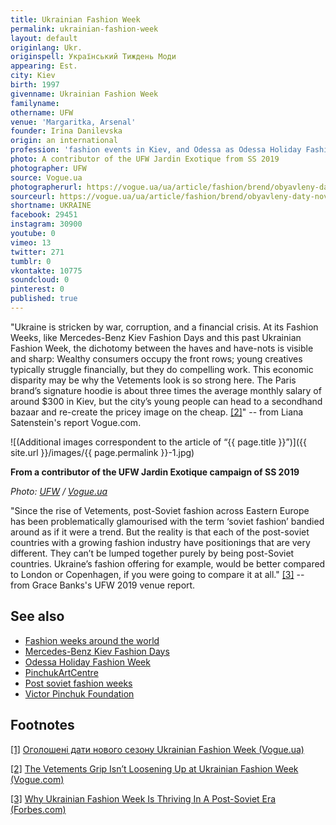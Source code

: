 ```yaml
---
title: Ukrainian Fashion Week
permalink: ukrainian-fashion-week
layout: default
originlang: Ukr.
originspell: Український Тиждень Моди
appearing: Est.
city: Kiev
birth: 1997
givenname: Ukrainian Fashion Week
familyname:
othername: UFW
venue: 'Margaritka, Arsenal'
founder: Irina Danilevska
origin: an international
profession: 'fashion events in Kiev, and Odessa as Odessa Holiday Fashion Week'
photo: A contributor of the UFW Jardin Exotique from SS 2019
photographer: UFW
source: Vogue.ua
photographerurl: https://vogue.ua/ua/article/fashion/brend/obyavleny-daty-novogo-sezona-ukrainian-fashion-week.html
sourceurl: https://vogue.ua/ua/article/fashion/brend/obyavleny-daty-novogo-sezona-ukrainian-fashion-week.html
shortname: UKRAINE
facebook: 29451
instagram: 30900
youtube: 0
vimeo: 13
twitter: 271
tumblr: 0
vkontakte: 10775
soundcloud: 0
pinterest: 0
published: true
---
```


"Ukraine is stricken by war, corruption, and a financial crisis. At its Fashion Weeks, like Mercedes-Benz Kiev Fashion Days and this past Ukrainian Fashion Week, the dichotomy between the haves and have-nots is visible and sharp: Wealthy consumers occupy the front rows; young creatives typically struggle financially, but they do compelling work. This economic disparity may be why the Vetements look is so strong here. The Paris brand’s signature hoodie is about three times the average monthly salary of around $300 in Kiev, but the city’s young people can head to a secondhand bazaar and re-create the pricey image on the cheap. <span id="a2">[\[2\]](#f2)</span>" -- from Liana Satenstein's report Vogue.com.

![(Additional images correspondent to the article of “{{ page.title }}”)]({{ site.url }}/images/{{ page.permalink }}-1.jpg)

**From a contributor of the UFW Jardin Exotique campaign of SS 2019**

*Photo: [UFW](https://vogue.ua/ua/article/fashion/brend/obyavleny-daty-novogo-sezona-ukrainian-fashion-week.html) / [Vogue.ua](https://vogue.ua/ua/article/fashion/brend/obyavleny-daty-novogo-sezona-ukrainian-fashion-week.html)*

"Since the rise of Vetements, post-Soviet fashion across Eastern Europe has been problematically glamourised with the term ‘soviet fashion’ bandied around as if it were a trend. But the reality is that each of the post-soviet countries with a growing fashion industry have positionings that are very different. They can’t be lumped together purely by being post-Soviet countries. Ukraine’s fashion offering for example, would be better compared to London or Copenhagen, if you were going to compare it at all." <span id="a3">[\[3\]](#f3)</span> -- from Grace Banks's UFW 2019 venue report.

## See also

+ [Fashion weeks around the world](fashion-weeks-around-the-world)
+ [Mercedes-Benz Kiev Fashion Days](mercedes-benz-kiev-fashion-days)
+ [Odessa Holiday Fashion Week](odessa-holiday-fashion-week)
+ [PinchukArtCentre](pinchukartcentre)
+ [Post soviet fashion weeks](post-soviet-fashion-weeks)
+ [Victor Pinchuk Foundation](victor-pinchuk-foundation)

## Footnotes

[[1]](#a1) <span id="f1"></span> [Оголошені дати нового сезону Ukrainian Fashion Week (Vogue.ua)](https://vogue.ua/ua/article/fashion/brend/obyavleny-daty-novogo-sezona-ukrainian-fashion-week.html)

[[2]](#a2) <span id="f2"></span> [The Vetements Grip Isn’t Loosening Up at Ukrainian Fashion Week (Vogue.com)](https://www.vogue.com/article/vetements-ukraine-fashion-week-spring-2017?fbclid=IwAR03C7VVZUjy__90ap_Dk2Ji8l0MuggCPUxV27nn3mLDJ2gSPqJFDNkpRUQ)

[[3]](#a3) <span id="f3"></span> [Why Ukrainian Fashion Week Is Thriving In A Post-Soviet Era (Forbes.com)](https://www.forbes.com/sites/gracebanks/2019/02/07/why-ukrainian-fashion-week-is-thriving-in-a-post-soviet-era/amp/?fbclid=IwAR3H6ROHadkU0qi4h_xiOncCQ0jex_Pjx2G-woKS1zPm2dEkB7wp0oMNcZ0)
